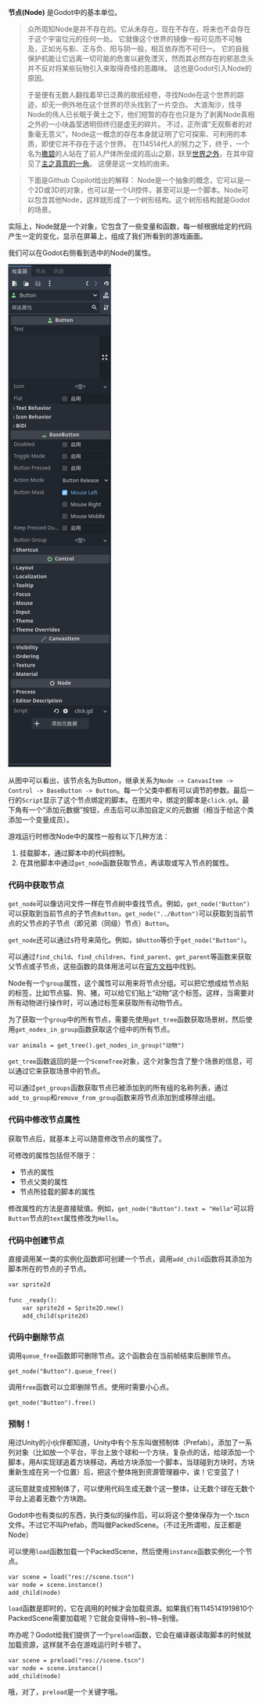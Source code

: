 **节点(Node)** 是Godot中的基本单位。

> 众所周知Node是并不存在的。它从未存在，现在不存在，将来也不会存在于这个宇宙位元的任何一处。
> 它就像这个世界的镜像一般可见而不可触及，正如光与影、正与负、阳与阴一般，相互依存而不可归一。
> 它的自我保护机能让它远离一切可能的危害以避免湮灭，然而其必然存在的邪恶念头并不反对将某些玩物引入来取得奇怪的恶趣味。
> 这也是Godot引入Node的原因。
>
> 于是便有无数人翻找着早已泛黄的故纸经卷，寻找Node在这个世界的踪迹，却无一例外地在这个世界的尽头找到了一片空白。
> 大浪淘沙，找寻Node的伟人已长眠于黄土之下，他们短暂的存在也只是为了剥离Node真相之外的一小块晶莹透明但终归是虚无的碎片。
> 不过，正所谓“无观察者的对象毫无意义”，Node这一概念的存在本身就证明了它可探索、可利用的本质，即使它并不存在于这个世界。
> 在114514代人的努力之下，终于，一个名为[撒碧](https://github.com/Andy-Elizabeth-mouse/)的人站在了前人尸体所垒成的高山之巅，跃至[世界之外](https://docs.godotengine.org/zh-cn/4.x/tutorials/scripting/nodes_and_scene_instances.html)，在其中窥见了[主之真意的一角](https://docs.godotengine.org/zh-cn/4.x/classes/class_node.html)。
> 这便是这一文档的由来。

>下面是Github Copilot给出的解释：
>Node是一个抽象的概念，它可以是一个2D或3D的对象，也可以是一个UI控件，甚至可以是一个脚本。Node可以包含其他Node，这样就形成了一个树形结构。这个树形结构就是Godot的场景。

实际上，Node就是一个对象，它包含了一些变量和函数，每一帧根据给定的代码产生一定的变化，显示在屏幕上，组成了我们所看到的游戏画面。

我们可以在Godot右侧看到选中的Node的属性。

![img](./res/ck.png)

从图中可以看出，该节点名为Button，继承关系为`Node -> CanvasItem -> Control -> BaseButton -> Button`。每一个父类中都有可以调节的参数。最后一行的`Script`显示了这个节点绑定的脚本。在图片中，绑定的脚本是`click.gd`。最下角有一个“添加元数据”按钮，点击后可以添加自定义的元数据（相当于给这个类添加一个变量成员）。

游戏运行时修改Node中的属性一般有以下几种方法：

1. 挂载脚本，通过脚本中的代码控制。
2. 在其他脚本中通过`get_node`函数获取节点，再读取或写入节点的属性。

### 代码中获取节点

`get_node`可以像访问文件一样在节点树中查找节点。例如，`get_node("Button")`可以获取到当前节点的子节点`Button`，`get_node("../Button")`可以获取到当前节点的父节点的子节点（即兄弟（同级）节点）`Button`。

`get_node`还可以通过`$`符号来简化。例如，`$Button`等价于`get_node("Button")`。

可以通过`find_child`、`find_children`、`find_parent`、`get_parent`等函数来获取父节点或子节点，这些函数的具体用法可以在[官方文档](https://docs.godotengine.org/zh-cn/4.x/classes/class_node.html#id4)中找到。

Node有一个`group`属性，这个属性可以用来将节点分组。可以把它想成给节点贴的标签，比如节点猫、狗、猪，可以给它们贴上“动物”这个标签。这样，当需要对所有动物进行操作时，可以通过标签来获取所有动物节点。

为了获取一个`group`中的所有节点，需要先使用`get_tree`函数获取场景树，然后使用`get_nodes_in_group`函数获取这个组中的所有节点。

```gdscript
var animals = get_tree().get_nodes_in_group("动物")
```

`get_tree`函数返回的是一个`SceneTree`对象，这个对象包含了整个场景的信息，可以通过它来获取场景中的节点。

可以通过`get_groups`函数获取节点已被添加到的所有组的名称列表，通过`add_to_group`和`remove_from_group`函数来将节点添加到或移除出组。

### 代码中修改节点属性

获取节点后，就基本上可以随意修改节点的属性了。

可修改的属性包括但不限于：

- 节点的属性
- 节点父类的属性
- 节点所挂载的脚本的属性

修改属性的方法是直接赋值。例如，`get_node("Button").text = "Hello"`可以将`Button`节点的`text`属性修改为`Hello`。

### 代码中创建节点

直接调用某一类的实例化函数即可创建一个节点，调用`add_child`函数将其添加为脚本所在的节点的子节点。

```gdscript
var sprite2d

func _ready():
	var sprite2d = Sprite2D.new()
	add_child(sprite2d)
```

### 代码中删除节点

调用`queue_free`函数即可删除节点。这个函数会在当前帧结束后删除节点。

```gdscript
get_node("Button").queue_free()
```

调用`free`函数可以立即删除节点。使用时需要小心点。

```gdscript
get_node("Button").free()
```

### 预制！

用过Unity的小伙伴都知道，Unity中有个东东叫做预制体（Prefab）。添加了一系列对象（比如放一个平台，平台上放个球和一个方块，复杂点的话，给球添加一个脚本，用AI实现球追着方块移动，再给方块添加一个脚本，当球碰到方块时，方块重新生成在另一个位置）后，把这个整体拖到资源管理器中，诶！它变蓝了！

这玩意就变成预制体了，可以使用代码生成无数个这一整体，让无数个球在无数个平台上追着无数个方块跑。

Godot中也有类似的东西，执行类似的操作后，可以将这个整体保存为一个.tscn文件。不过它不叫Prefab，而叫做PackedScene。（不过无所谓啦，反正都是Node）

可以使用`load`函数加载一个PackedScene，然后使用`instance`函数实例化一个节点。

```gdscript
var scene = load("res://scene.tscn")
var node = scene.instance()
add_child(node)
```

`load`函数是即时的，它在调用的时候才会加载资源。如果我们有1145141919810个PackedScene需要加载呢？它就会变得特\~别\~特\~别慢。

咋办呢？Godot给我们提供了一个`preload`函数，它会在编译器读取脚本的时候就加载资源，这样就不会在游戏运行时卡顿了。

```gdscript
var scene = preload("res://scene.tscn")
var node = scene.instance()
add_child(node)
```

哦，对了，`preload`是一个关键字哦。